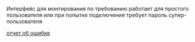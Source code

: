 Интерфейс для монтирования по требованию работает для простого пользователя или при попытке подключения требует пароль супер-пользователя

[отчет об ошибке](https://bugzilla.novell.com/show_bug.cgi?id=541753)